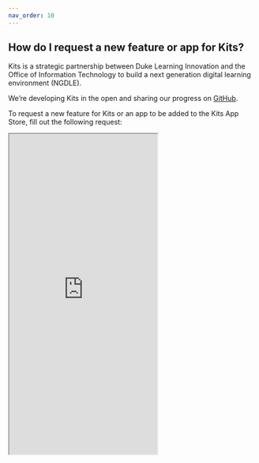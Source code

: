 ```yaml
---
nav_order: 10
---
```


## How do I request a new feature or app for Kits?<br>

Kits is a strategic partnership between Duke Learning Innovation and the Office of Information Technology to build a next generation digital learning environment (NGDLE).

We’re developing Kits in the open and sharing our progress on [GitHub](https://github.com/DukeLearningInnovation/kits).

To request a new feature for Kits or an app to be added to the Kits App Store, fill out the following request:

<div class="contact-wrapper">
<div>
<div class="contact-iframe">
<p><iframe height="650" scrolling="no" src="https://duke.qualtrics.com/jfe/form/SV_0rjP386Dorg8DFr" width="300"></iframe></p>
</div>
</div>
<div>

